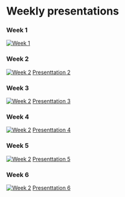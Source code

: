 

# Weekly presentations

### Week 1
[![Week 1](https://img.youtube.com/vi/i37Pu-lQRn0/0.jpg)](https://www.youtube.com/watch?v=i37Pu-lQRn0 "Week 1")


### Week 2
[![Week 2](https://img.youtube.com/vi/t2_MRoCYhek/0.jpg)](https://www.youtube.com/watch?v=t2_MRoCYhek "Week 2")
[Presenttation 2](Preparing_for_ACE_Module_2_v2.0.pdf)

### Week 3
[![Week 2](https://img.youtube.com/vi/X2JHMYspPUs/0.jpg)](https://www.youtube.com/watch?v=X2JHMYspPUs "Week 3")
[Presenttation 3](Preparing_for_ACE_Module_3_v2.0.pdf)

### Week 4
[![Week 2](https://img.youtube.com/vi/6UXbbQciAQM/0.jpg)](https://www.youtube.com/watch?v=6UXbbQciAQM "Week 4") 
[Presenttation 4](Preparing_for_ACE_Module_4_v2.0.pdf)

### Week 5
[![Week 2](https://img.youtube.com/vi/0KQVWcuI4WY/0.jpg)](https://www.youtube.com/watch?v=0KQVWcuI4WY "Week 5")
[Presenttation 5](Preparing_for_ACE_Module_5_v2.0.pdf)

### Week 6
[![Week 2](https://img.youtube.com/vi/0KQVWcuI4WY/0.jpg)](https://www.youtube.com/watch?v=0KQVWcuI4WY "Week 6")
[Presenttation 6](Preparing_for_ACE_Module_6_v2.0.pdf)
